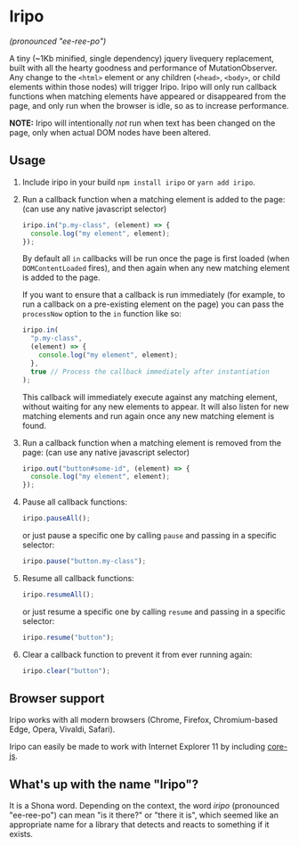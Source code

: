 # Iripo

_(pronounced "ee-ree-po")_

A tiny (~1Kb minified, single dependency) jquery livequery replacement, built with all the hearty goodness and performance of MutationObserver. Any change to the `<html>` element or any children (`<head>`, `<body>`, or child elements within those nodes) will trigger Iripo. Iripo will only run callback functions when matching elements have appeared or disappeared from the page, and only run when the browser is idle, so as to increase performance.

**NOTE:** Iripo will intentionally _not_ run when text has been changed on the page, only when actual DOM nodes have been altered.

## Usage

1. Include iripo in your build `npm install iripo` or `yarn add iripo`.

2. Run a callback function when a matching element is added to the page: (can use any native javascript selector)

   ```javascript
   iripo.in("p.my-class", (element) => {
     console.log("my element", element);
   });
   ```

   By default all `in` callbacks will be run once the page is first loaded (when `DOMContentLoaded` fires), and then again when any new matching element is added to the page.

   If you want to ensure that a callback is run immediately (for example, to run a callback on a pre-existing element on the page) you can pass the `processNow` option to the `in` function like so:

   ```javascript
   iripo.in(
     "p.my-class",
     (element) => {
       console.log("my element", element);
     },
     true // Process the callback immediately after instantiation
   );
   ```

   This callback will immediately execute against any matching element, without waiting for any new elements to appear. It will also listen for new matching elements and run again once any new matching element is found.

3. Run a callback function when a matching element is removed from the page: (can use any native javascript selector)

   ```javascript
   iripo.out("button#some-id", (element) => {
     console.log("my element", element);
   });
   ```

4. Pause all callback functions:

   ```javascript
   iripo.pauseAll();
   ```

   or just pause a specific one by calling `pause` and passing in a specific selector:

   ```javascript
   iripo.pause("button.my-class");
   ```

5. Resume all callback functions:

   ```javascript
   iripo.resumeAll();
   ```

   or just resume a specific one by calling `resume` and passing in a specific selector:

   ```javascript
   iripo.resume("button");
   ```

6. Clear a callback function to prevent it from ever running again:

   ```javascript
   iripo.clear("button");
   ```


## Browser support

Iripo works with all modern browsers (Chrome, Firefox, Chromium-based Edge, Opera, Vivaldi, Safari).

Iripo can easily be made to work with Internet Explorer 11 by including [core-js](https://github.com/zloirock/core-js).

## What's up with the name "Iripo"?

It is a Shona word. Depending on the context, the word _iripo_ (pronounced "ee-ree-po") can mean "is it there?" or "there it is", which seemed like an appropriate name for a library that detects and reacts to something if it exists.
